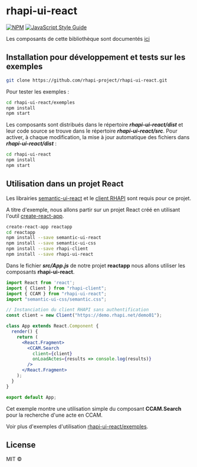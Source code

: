 # rhapi-ui-react

>

[![NPM](https://img.shields.io/npm/v/rhapi-ccam.svg)](https://www.npmjs.com/package/rhapi-ui-react) [![JavaScript Style Guide](https://img.shields.io/badge/code_style-standard-brightgreen.svg)](https://standardjs.com)


Les composants de cette bibliothèque sont documentés [ici](https://github.com/rhapi-project/rhapi-ui-react/blob/master/docs/composants.md)

## Installation pour développement et tests sur les exemples

```bash
git clone https://github.com/rhapi-project/rhapi-ui-react.git
```

Pour tester les exemples :

```bash
cd rhapi-ui-react/exemples
npm install
npm start
```
Les composants sont distribués dans le répertoire ***rhapi-ui-react/dist*** et leur code source se trouve dans le répertoire ***rhapi-ui-react/src***.
Pour activer, à chaque modification, la mise à jour automatique des fichiers dans ***rhapi-ui-react/dist*** : 
```bash
cd rhapi-ui-react
npm install
npm start
```

## Utilisation dans un projet React

Les librairies [semantic-ui-react](https://react.semantic-ui.com/) et le [client RHAPI](https://github.com/rhapi-project/rhapi-client) sont requis pour ce projet.

A titre d'exemple, nous allons partir sur un projet React créé en utilisant l'outil [create-react-app](https://www.npmjs.com/package/create-react-app).

```bash
create-react-app reactapp
cd reactapp
npm install --save semantic-ui-react
npm install --save semantic-ui-css
npm install --save rhapi-client
npm install --save rhapi-ui-react
```

Dans le fichier ***src/App.js*** de notre projet **reactapp** nous allons utiliser les composants **rhapi-ui-react**.

```jsx
import React from 'react';
import { Client } from "rhapi-client";
import { CCAM } from "rhapi-ui-react";
import "semantic-ui-css/semantic.css";

// Instanciation du client RHAPI sans authentification
const client = new Client("https://demo.rhapi.net/demo01");

class App extends React.Component {
  render() {
    return (
      <React.Fragment>
        <CCAM.Search
          client={client}
          onLoadActes={results => console.log(results)}
        />
      </React.Fragment>
    );
  }
}

export default App;
```

Cet exemple montre une utilisation simple du composant **CCAM.Search** pour la recherche d'une acte en CCAM.

Voir plus d'exemples d'utilisation [rhapi-ui-react/exemples](https://github.com/rhapi-project/rhapi-ui-react/tree/master/exemples).

## License

MIT © [](https://github.com/)

